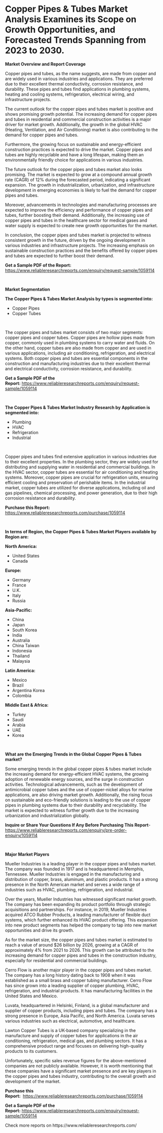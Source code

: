 <p><h1>Copper Pipes & Tubes Market Analysis Examines its Scope on Growth Opportunities, and Forecasted Trends Spanning from 2023 to 2030.</h1></p><p><strong>Market Overview and Report Coverage</strong></p>
<p><p>Copper pipes and tubes, as the name suggests, are made from copper and are widely used in various industries and applications. They are preferred due to their excellent thermal conductivity, corrosion resistance, and durability. These pipes and tubes find applications in plumbing systems, heating and cooling systems, refrigeration, electrical wiring, and infrastructure projects.</p><p>The current outlook for the copper pipes and tubes market is positive and shows promising growth potential. The increasing demand for copper pipes and tubes in residential and commercial construction activities is a major driver for market growth. Additionally, the growth in the global HVAC (Heating, Ventilation, and Air Conditioning) market is also contributing to the demand for copper pipes and tubes.</p><p>Furthermore, the growing focus on sustainable and energy-efficient construction practices is expected to drive the market. Copper pipes and tubes are highly recyclable and have a long lifespan, making them an environmentally friendly choice for applications in various industries.</p><p>The future outlook for the copper pipes and tubes market also looks promising. The market is expected to grow at a compound annual growth rate (CAGR) of 12% during the forecasted period, indicating a significant expansion. The growth in industrialization, urbanization, and infrastructure development in emerging economies is likely to fuel the demand for copper pipes and tubes.</p><p>Moreover, advancements in technologies and manufacturing processes are expected to improve the efficiency and performance of copper pipes and tubes, further boosting their demand. Additionally, the increasing use of copper pipes and tubes in the healthcare sector for medical gases and water supply is expected to create new growth opportunities for the market.</p><p>In conclusion, the copper pipes and tubes market is projected to witness consistent growth in the future, driven by the ongoing development in various industries and infrastructure projects. The increasing emphasis on sustainable construction practices and the benefits offered by copper pipes and tubes are expected to further boost their demand.</p></p>
<p><strong>Get a Sample PDF of the Report:</strong> <a href="https://www.reliableresearchreports.com/enquiry/request-sample/1059114">https://www.reliableresearchreports.com/enquiry/request-sample/1059114</a></p>
<p>&nbsp;</p>
<p><strong>Market Segmentation</strong></p>
<p><strong>The Copper Pipes & Tubes Market Analysis by types is segmented into:</strong></p>
<p><ul><li>Copper Pipes</li><li>Copper Tubes</li></ul></p>
<p>&nbsp;</p>
<p><p>The copper pipes and tubes market consists of two major segments: copper pipes and copper tubes. Copper pipes are hollow pipes made from copper, commonly used in plumbing systems to carry water and fluids. On the other hand, copper tubes are also made from copper and are used in various applications, including air conditioning, refrigeration, and electrical systems. Both copper pipes and tubes are essential components in the construction and manufacturing industries due to their excellent thermal and electrical conductivity, corrosion resistance, and durability.</p></p>
<p><strong>Get a Sample PDF of the Report:</strong>&nbsp;<a href="https://www.reliableresearchreports.com/enquiry/request-sample/1059114">https://www.reliableresearchreports.com/enquiry/request-sample/1059114</a></p>
<p>&nbsp;</p>
<p><strong>The Copper Pipes & Tubes Market Industry Research by Application is segmented into:</strong></p>
<p><ul><li>Plumbing</li><li>HVAC</li><li>Refrigeration</li><li>Industrial</li></ul></p>
<p>&nbsp;</p>
<p><p>Copper pipes and tubes find extensive application in various industries due to their excellent properties. In the plumbing sector, they are widely used for distributing and supplying water in residential and commercial buildings. In the HVAC sector, copper tubes are essential for air conditioning and heating systems. Moreover, copper pipes are crucial for refrigeration units, ensuring efficient cooling and preservation of perishable items. In the industrial market, copper tubes are utilized for diverse applications, including oil and gas pipelines, chemical processing, and power generation, due to their high corrosion resistance and durability.</p></p>
<p><strong>Purchase this Report:</strong>&nbsp; <a href="https://www.reliableresearchreports.com/purchase/1059114">https://www.reliableresearchreports.com/purchase/1059114</a></p>
<p>&nbsp;</p>
<p><strong>In terms of Region, the Copper Pipes & Tubes Market Players available by Region are:</strong></p>
<p>
    <p> <strong> North America: </strong>
        <ul>
            <li>United States</li>
            <li>Canada</li>
        </ul>
        </p> 
    <p> <strong> Europe: </strong>
        <ul>
            <li>Germany</li>
            <li>France</li>
            <li>U.K.</li>
            <li>Italy</li>
            <li>Russia</li>
        </ul>
        </p> 
    <p> <strong> Asia-Pacific: </strong>
        <ul>
            <li>China</li>
            <li>Japan</li>
            <li>South Korea</li>
            <li>India</li>
            <li>Australia</li>
            <li>China Taiwan</li>
            <li>Indonesia</li>
            <li>Thailand</li>
            <li>Malaysia</li>
        </ul>
        </p> 
    <p> <strong> Latin America: </strong>
        <ul>
            <li>Mexico</li>
            <li>Brazil</li>
            <li>Argentina Korea</li>
            <li>Colombia</li>
        </ul>
        </p> 
    <p> <strong> Middle East & Africa: </strong>
        <ul>
            <li>Turkey</li>
            <li>Saudi</li>
            <li>Arabia</li>
            <li>UAE</li>
            <li>Korea</li>
        </ul>
    </p>
    </p>
<p>&nbsp;</p>
<p><strong>What are the Emerging Trends in the Global Copper Pipes & Tubes market?</strong></p>
<p><p>Some emerging trends in the global copper pipes & tubes market include the increasing demand for energy-efficient HVAC systems, the growing adoption of renewable energy sources, and the surge in construction activities. Technological advancements, such as the development of antimicrobial copper tubes and the use of copper-nickel alloys for marine applications, are also driving market growth. Additionally, the rising focus on sustainable and eco-friendly solutions is leading to the use of copper pipes in plumbing systems due to their durability and recyclability. The market is expected to witness further growth due to the increasing urbanization and industrialization globally.</p></p>
<p><strong>Inquire or Share Your Questions If Any Before Purchasing This Report</strong>- <a href="https://www.reliableresearchreports.com/enquiry/pre-order-enquiry/1059114">https://www.reliableresearchreports.com/enquiry/pre-order-enquiry/1059114</a></p>
<p>&nbsp;</p>
<p><strong>Major Market Players</strong></p>
<p><p>Mueller Industries is a leading player in the copper pipes and tubes market. The company was founded in 1917 and is headquartered in Memphis, Tennessee. Mueller Industries is engaged in the manufacturing and distribution of copper, brass, aluminum, and plastic products. It has a strong presence in the North American market and serves a wide range of industries such as HVAC, plumbing, refrigeration, and industrial.</p><p>Over the years, Mueller Industries has witnessed significant market growth. The company has been expanding its product portfolio through strategic acquisitions and partnerships. For instance, in 2019, Mueller Industries acquired ATCO Rubber Products, a leading manufacturer of flexible duct systems, which further enhanced its HVAC product offering. This expansion into new product segments has helped the company to tap into new market opportunities and drive its growth.</p><p>As for the market size, the copper pipes and tubes market is estimated to reach a value of around $26 billion by 2026, growing at a CAGR of approximately 4% from 2021 to 2026. This growth can be attributed to the increasing demand for copper pipes and tubes in the construction industry, especially for residential and commercial buildings.</p><p>Cerro Flow is another major player in the copper pipes and tubes market. The company has a long history dating back to 1908 when it was established as a small brass and copper tubing manufacturer. Cerro Flow has since grown into a leading supplier of copper plumbing, HVAC, refrigeration, and industrial products. It has manufacturing facilities in the United States and Mexico.</p><p>Luvata, headquartered in Helsinki, Finland, is a global manufacturer and supplier of copper products, including pipes and tubes. The company has a strong presence in Europe, Asia Pacific, and North America. Luvata serves various industries such as electrical, automotive, and healthcare.</p><p>Lawton Copper Tubes is a UK-based company specializing in the manufacture and supply of copper tubes for applications in the air conditioning, refrigeration, medical gas, and plumbing sectors. It has a comprehensive product range and focuses on delivering high-quality products to its customers.</p><p>Unfortunately, specific sales revenue figures for the above-mentioned companies are not publicly available. However, it is worth mentioning that these companies have a significant market presence and are key players in the copper pipes and tubes industry, contributing to the overall growth and development of the market.</p></p>
<p><strong>Purchase this Report:</strong>&nbsp;&nbsp;<a href="https://www.reliableresearchreports.com/purchase/1059114">https://www.reliableresearchreports.com/purchase/1059114</a></p>
<p></p>
<p><strong>Get a Sample PDF of the Report:</strong>&nbsp;<a href="https://www.reliableresearchreports.com/enquiry/request-sample/1059114">https://www.reliableresearchreports.com/enquiry/request-sample/1059114</a></p>
<p>Check more reports on https://www.reliableresearchreports.com/</p>